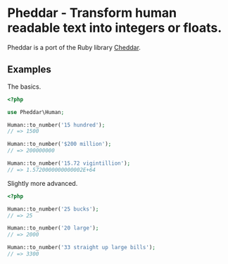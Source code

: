 # Pheddar - Transform human readable text into integers or floats.

Pheddar is a port of the Ruby library [Cheddar](https://github.com/kparnell/cheddar).

## Examples

The basics.

```php
<?php

use Pheddar\Human;

Human::to_number('15 hundred');
// => 1500

Human::to_number('$200 million');
// => 200000000

Human::to_number('15.72 vigintillion');
// => 1.5720000000000002E+64
```

Slightly more advanced.

```php
<?php

Human::to_number('25 bucks');
// => 25

Human::to_number('20 large');
// => 2000

Human::to_number('33 straight up large bills');
// => 3300
```